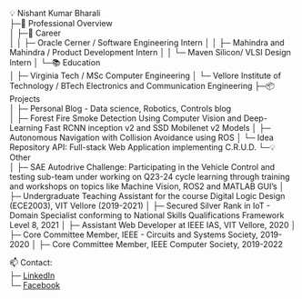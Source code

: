 💡 Nishant Kumar Bharali  
├─🚀 Professional Overview  
│ ├─💼 Career  
│ │ ├─ Oracle Cerner / Software Engineering Intern 
│ │ ├─ Mahindra and Mahindra / Product Development Intern 
│ │ └─ Maven Silicon/ VLSI Design Intern 
│ └─📚 Education  
│   ├─ Virginia Tech / MSc Computer Engineering 
│   └─ Vellore Institute of Technology / BTech Electronics and Communication Engineering
├─📦 Projects  
│ ├─ Personal Blog - Data science, Robotics, Controls blog  
│ ├─ Forest Fire Smoke Detection Using Computer Vision and Deep-Learning Fast RCNN inception v2 and SSD Mobilenet v2 Models
│ ├─ Autonomous Navigation with Collision Avoidance using ROS
│ └─ Idea Repository API: Full-stack Web Application implementing C.R.U.D.
└─💡 Other  
│ ├─ SAE Autodrive Challenge: Participating in the Vehicle Control and testing sub-team under working on Q23-24 cycle learning through training and workshops on topics like Machine Vision, ROS2 and MATLAB GUI’s     │ ├─ Undergraduate Teaching Assistant for the course Digital Logic Design (ECE2003), VIT Vellore (2019-2021)
│ ├─ Secured Silver Rank in IoT - Domain Specialist conforming to National Skills Qualifications Framework Level 8, 2021
│ ├─ Assistant Web Developer at IEEE IAS, VIT Vellore, 2020
│ ├─ Core Committee Member, IEEE - Circuits and Systems Society, 2019-2020
│ ├─ Core Committee Member, IEEE Computer Society, 2019-2022 

📫 Contact:   
├─ [LinkedIn](https://www.linkedin.com/in/nishant-kumar-bharali/)   
└─ [Facebook](https://www.facebook.com/profile.php?id=61550884612561)   
